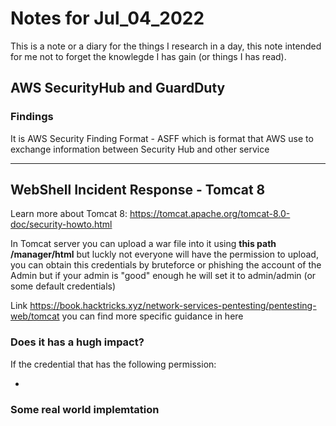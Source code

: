 # Notes for Jul_04_2022

This is a note or a diary for the things I research in a day, this note intended for me not to forget the knowlegde I has gain (or things I has read).

## AWS SecurityHub and GuardDuty

### Findings

It is AWS Security Finding Format - ASFF which is format that AWS use to exchange information between Security Hub and other service

---

## WebShell Incident Response - Tomcat 8

Learn more about Tomcat 8: <https://tomcat.apache.org/tomcat-8.0-doc/security-howto.html>

In Tomcat server you can upload a war file into it using **this path /manager/html** but luckly not everyone will have the permission to upload, you can obtain this credentials by bruteforce or phishing the account of the Admin but if your admin is "good" enough he will set it to admin/admin (or some default credentials)

Link <https://book.hacktricks.xyz/network-services-pentesting/pentesting-web/tomcat> you can find more specific guidance in here

### Does it has a hugh impact?

If the credential that has the following permission:

-  

### Some real world implemtation